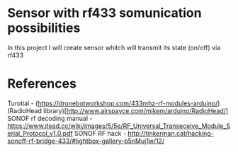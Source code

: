 # Sensor with rf433 somunication possibilities

In  this project I will create sensor whitch will transmit its state (on/off) via rf433


# References

Turotial - (https://dronebotworkshop.com/433mhz-rf-modules-arduino/)
(RadioHead library)[http://www.airspayce.com/mikem/arduino/RadioHead/]
SONOF rf decoding manual - https://www.itead.cc/wiki/images/5/5e/RF_Universal_Transeceive_Module_Serial_Protocol_v1.0.pdf
SONOF RF hack - http://tinkerman.cat/hacking-sonoff-rf-bridge-433/#lightbox-gallery-p5nMuj1w/12/
